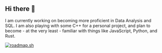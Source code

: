 ## Hi there 👋

I am currently working on becoming more proficient in Data Analysis and SQL. I am also playing with some C++ for a personal project, and plan to become - at the very least - familiar with things like JavaScript, Python, and Rust.

[![roadmap.sh](https://roadmap.sh/card/tall/66993ae2ff02ffb66926b563?variant=dark&roadmaps=data-analyst%2Cdatastructures-and-algorithms%2Cpython%2Csql)](https://roadmap.sh)

<!--
**EnigmaUprising/EnigmaUprising** is a ✨ _special_ ✨ repository because its `README.md` (this file) appears on your GitHub profile.

Here are some ideas to get you started:

- 🔭 I’m currently working on ...
- 🌱 I’m currently learning 
- 👯 I’m looking to collaborate on ...
- 🤔 I’m looking for help with ...
- 💬 Ask me about ...
- 📫 How to reach me: ...
- 😄 Pronouns: ...
- ⚡ Fun fact: ...
-->
